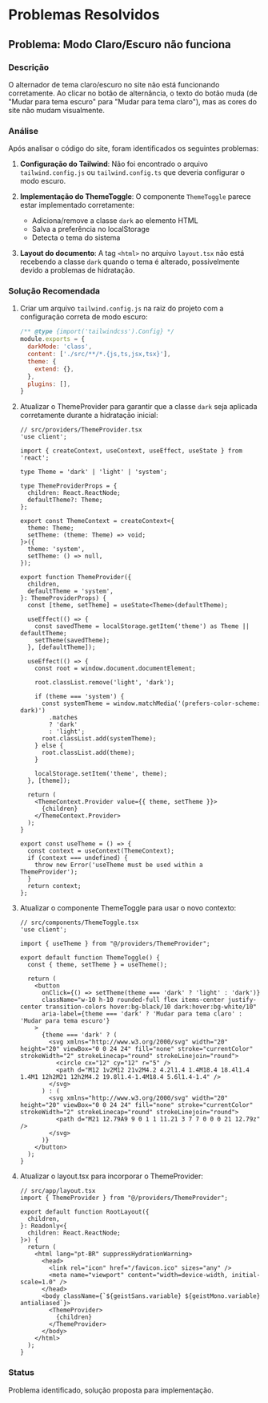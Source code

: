 # Problemas Resolvidos

## Problema: Modo Claro/Escuro não funciona

### Descrição
O alternador de tema claro/escuro no site não está funcionando corretamente. Ao clicar no botão de alternância, o texto do botão muda (de "Mudar para tema escuro" para "Mudar para tema claro"), mas as cores do site não mudam visualmente.

### Análise
Após analisar o código do site, foram identificados os seguintes problemas:

1. **Configuração do Tailwind**: Não foi encontrado o arquivo `tailwind.config.js` ou `tailwind.config.ts` que deveria configurar o modo escuro.

2. **Implementação do ThemeToggle**: O componente `ThemeToggle` parece estar implementado corretamente:
   - Adiciona/remove a classe `dark` ao elemento HTML
   - Salva a preferência no localStorage
   - Detecta o tema do sistema

3. **Layout do documento**: A tag `<html>` no arquivo `layout.tsx` não está recebendo a classe `dark` quando o tema é alterado, possivelmente devido a problemas de hidratação.

### Solução Recomendada

1. Criar um arquivo `tailwind.config.js` na raiz do projeto com a configuração correta de modo escuro:
   ```js
   /** @type {import('tailwindcss').Config} */
   module.exports = {
     darkMode: 'class',
     content: ['./src/**/*.{js,ts,jsx,tsx}'],
     theme: {
       extend: {},
     },
     plugins: [],
   }
   ```

2. Atualizar o ThemeProvider para garantir que a classe `dark` seja aplicada corretamente durante a hidratação inicial:
   ```tsx
   // src/providers/ThemeProvider.tsx
   'use client';
   
   import { createContext, useContext, useEffect, useState } from 'react';
   
   type Theme = 'dark' | 'light' | 'system';
   
   type ThemeProviderProps = {
     children: React.ReactNode;
     defaultTheme?: Theme;
   };
   
   export const ThemeContext = createContext<{
     theme: Theme;
     setTheme: (theme: Theme) => void;
   }>({
     theme: 'system',
     setTheme: () => null,
   });
   
   export function ThemeProvider({
     children,
     defaultTheme = 'system',
   }: ThemeProviderProps) {
     const [theme, setTheme] = useState<Theme>(defaultTheme);
     
     useEffect(() => {
       const savedTheme = localStorage.getItem('theme') as Theme || defaultTheme;
       setTheme(savedTheme);
     }, [defaultTheme]);
     
     useEffect(() => {
       const root = window.document.documentElement;
       
       root.classList.remove('light', 'dark');
       
       if (theme === 'system') {
         const systemTheme = window.matchMedia('(prefers-color-scheme: dark)')
           .matches
           ? 'dark'
           : 'light';
         root.classList.add(systemTheme);
       } else {
         root.classList.add(theme);
       }
       
       localStorage.setItem('theme', theme);
     }, [theme]);
     
     return (
       <ThemeContext.Provider value={{ theme, setTheme }}>
         {children}
       </ThemeContext.Provider>
     );
   }
   
   export const useTheme = () => {
     const context = useContext(ThemeContext);
     if (context === undefined) {
       throw new Error('useTheme must be used within a ThemeProvider');
     }
     return context;
   };
   ```

3. Atualizar o componente ThemeToggle para usar o novo contexto:
   ```tsx
   // src/components/ThemeToggle.tsx
   'use client';
   
   import { useTheme } from "@/providers/ThemeProvider";
   
   export default function ThemeToggle() {
     const { theme, setTheme } = useTheme();
     
     return (
       <button
         onClick={() => setTheme(theme === 'dark' ? 'light' : 'dark')}
         className="w-10 h-10 rounded-full flex items-center justify-center transition-colors hover:bg-black/10 dark:hover:bg-white/10"
         aria-label={theme === 'dark' ? 'Mudar para tema claro' : 'Mudar para tema escuro'}
       >
         {theme === 'dark' ? (
           <svg xmlns="http://www.w3.org/2000/svg" width="20" height="20" viewBox="0 0 24 24" fill="none" stroke="currentColor" strokeWidth="2" strokeLinecap="round" strokeLinejoin="round">
             <circle cx="12" cy="12" r="5" />
             <path d="M12 1v2M12 21v2M4.2 4.2l1.4 1.4M18.4 18.4l1.4 1.4M1 12h2M21 12h2M4.2 19.8l1.4-1.4M18.4 5.6l1.4-1.4" />
           </svg>
         ) : (
           <svg xmlns="http://www.w3.org/2000/svg" width="20" height="20" viewBox="0 0 24 24" fill="none" stroke="currentColor" strokeWidth="2" strokeLinecap="round" strokeLinejoin="round">
             <path d="M21 12.79A9 9 0 1 1 11.21 3 7 7 0 0 0 21 12.79z" />
           </svg>
         )}
       </button>
     );
   }
   ```

4. Atualizar o layout.tsx para incorporar o ThemeProvider:
   ```tsx
   // src/app/layout.tsx
   import { ThemeProvider } from "@/providers/ThemeProvider";
   
   export default function RootLayout({
     children,
   }: Readonly<{
     children: React.ReactNode;
   }>) {
     return (
       <html lang="pt-BR" suppressHydrationWarning>
         <head>
           <link rel="icon" href="/favicon.ico" sizes="any" />
           <meta name="viewport" content="width=device-width, initial-scale=1.0" />
         </head>
         <body className={`${geistSans.variable} ${geistMono.variable} antialiased`}>
           <ThemeProvider>
             {children}
           </ThemeProvider>
         </body>
       </html>
     );
   }
   ```

### Status
Problema identificado, solução proposta para implementação. 